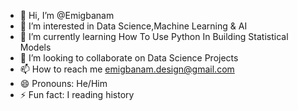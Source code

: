 - 👋 Hi, I’m @Emigbanam
- 👀 I’m interested in Data Science,Machine Learning & AI
- 🌱 I’m currently learning How To Use Python In Building Statistical Models
- 💞️ I’m looking to collaborate on Data Science Projects
- 📫 How to reach me emigbanam.design@gmail.com
- 😄 Pronouns: He/Him
- ⚡ Fun fact: I reading history

<!---
Emigbanam/Emigbanam is a ✨ special ✨ repository because its `README.md` (this file) appears on your GitHub profile.
You can click the Preview link to take a look at your changes.
--->
